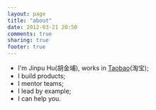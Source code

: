 ```yaml
---
layout: page
title: "about"
date: 2012-03-21 20:50
comments: true
sharing: true
footer: true
---
```


* I'm Jinpu Hu(胡金埔), works in [Taobao](http://www.taobao.com/)(淘宝);
* I build products;
* I mentor teams;
* I lead by example; 
* I can help you.
